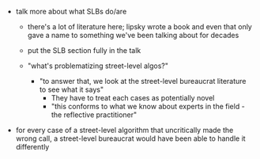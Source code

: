 - talk more about what SLBs do/are
  + there's a lot of literature here; lipsky wrote a book and even that only gave a name to something we've been talking about for decades
  + put the SLB section fully in the talk
  
  + "what's problematizing street-level algos?"
    * "to answer that, we look at the street-level bureaucrat literature to see what it says"
      - They have to treat each cases as potentially novel
      - "this conforms to what we know about experts in the field - the reflective practitioner"

- for every case of a street-level algorithm that uncritically made the wrong call, a street-level bureaucrat would have been able to handle it differently

